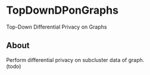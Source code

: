 # TopDownDPonGraphs
Top-Down Differential Privacy on Graphs

## About
Perform differential privacy on subcluster data of graph.<br/>
(todo)
